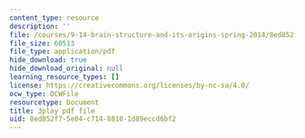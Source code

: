 ```yaml
---
content_type: resource
description: ''
file: /courses/9-14-brain-structure-and-its-origins-spring-2014/8ed852f75e04c71488101d89eccd6bf2_555140.pdf
file_size: 60513
file_type: application/pdf
hide_download: true
hide_download_original: null
learning_resource_types: []
license: https://creativecommons.org/licenses/by-nc-sa/4.0/
ocw_type: OCWFile
resourcetype: Document
title: 3play pdf file
uid: 8ed852f7-5e04-c714-8810-1d89eccd6bf2
---
```

